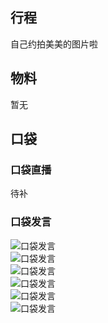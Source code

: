 ## 行程
自己约拍美美的图片啦<br>

## 物料
暂无

## 口袋
### 口袋直播
待补
### 口袋发言
![口袋发言](./pocket48/imgs/messages1.jpeg)<br>
![口袋发言](./pocket48/imgs/messages2.jpeg)<br>
![口袋发言](./pocket48/imgs/P1.jpeg)<br>
![口袋发言](./pocket48/imgs/P2.jpeg)<br>
![口袋发言](./pocket48/imgs/P3.jpeg)<br>
![口袋发言](./pocket48/imgs/P4.jpeg)<br>